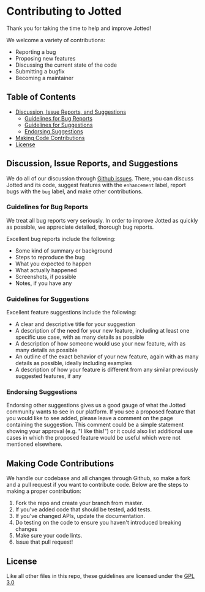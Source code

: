 # Contributing to Jotted

Thank you for taking the time to help and improve Jotted!

We welcome a variety of contributions:
 - Reporting a bug
 - Proposing new features
 - Discussing the current state of the code
 - Submitting a bugfix
 - Becoming a maintainer

## Table of Contents

 - [Discussion, Issue Reports, and Suggestions](#discussion-issue-reports-and-suggestions)
   - [Guidelines for Bug Reports](#guidelines-for-bug-reports)
   - [Guidelines for Suggestions](#guidelines-for-suggestions)
   - [Endorsing Suggestions](#endorsing-suggestions)
 - [Making Code Contributions](#making-code-contributions)
 - [License](#license)

## Discussion, Issue Reports, and Suggestions

We do all of our discussion through [Github issues](https://github.com/teamjotted/jotted/issues). There, you can discuss Jotted and its code, suggest features with the `enhancement` label, report bugs with the `bug` label, and make other contributions.

### Guidelines for Bug Reports

We treat all bug reports very seriously. In order to improve Jotted as quickly as possible, we appreciate detailed, thorough bug reports. 

Excellent bug reports include the following:

 - Some kind of summary or background
 - Steps to reproduce the bug
 - What you expected to happen
 - What actually happened
 - Screenshots, if possible
 - Notes, if you have any

### Guidelines for Suggestions

Excellent feature suggestions include the following:

- A clear and descriptive title for your suggestion
- A description of the need for your new feature, including at least one specific use case, with as many details as possible
- A description of how someone would use your new feature, with as many details as possible
- An outline of the exact behavior of your new feature, again with as many details as possible, ideally including examples
- A description of how your feature is different from any similar previously suggested features, if any

### Endorsing Suggestions

Endorsing other suggestions gives us a good gauge of what the Jotted community wants to see in our platform. If you see a proposed feature that you would like to see added, please leave a comment on the page containing the suggestion. This comment could be a simple statement showing your approval (e.g. "I like this!") or it could also list additional use cases in which the proposed feature would be useful which were not mentioned elsewhere. 

## Making Code Contributions

We handle our codebase and all changes through Github, so make a fork and a pull request if you want to contribute code. Below are the steps to making a proper contribution:

1. Fork the repo and create your branch from master.
1. If you've added code that should be tested, add tests.
1. If you've changed APIs, update the documentation.
1. Do testing on the code to ensure you haven't introduced breaking changes
1. Make sure your code lints.
1. Issue that pull request!


## License

Like all other files in this repo, these guidelines are licensed under the [GPL 3.0](https://github.com/teamjotted/jotted/blob/main/LICENSE)
